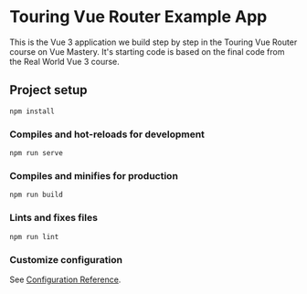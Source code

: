 # Touring Vue Router Example App

This is the Vue 3 application we build step by step in the Touring Vue Router course on Vue Mastery. It's starting code is based on the final code from the Real World Vue 3 course.

## Project setup

```
npm install
```

### Compiles and hot-reloads for development

```
npm run serve
```

### Compiles and minifies for production

```
npm run build
```

### Lints and fixes files

```
npm run lint
```

### Customize configuration

See [Configuration Reference](https://cli.vuejs.org/config/).
